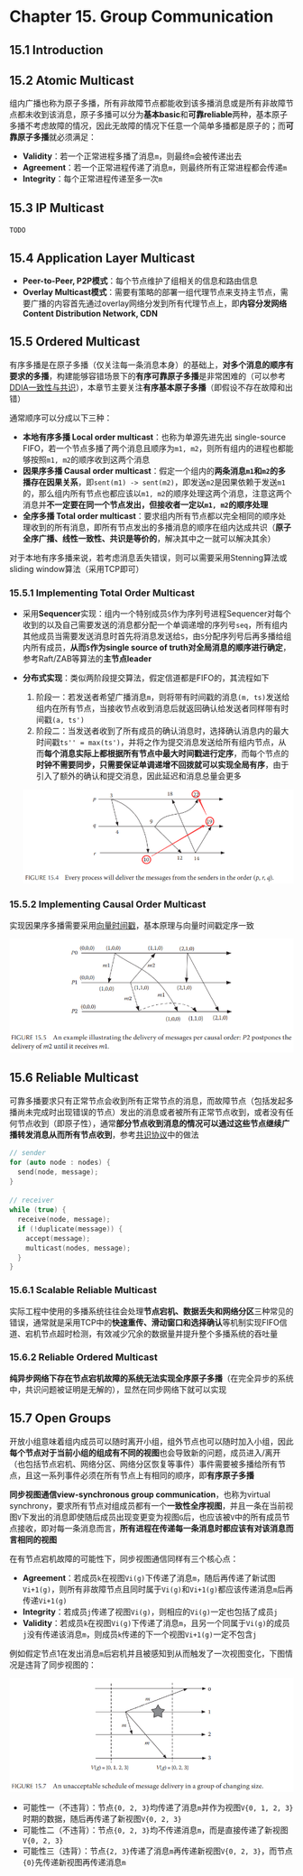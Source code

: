 # Chapter 15. Group Communication

## 15.1 Introduction

## 15.2 Atomic Multicast

组内广播也称为原子多播，所有非故障节点都能收到该多播消息或是所有非故障节点都未收到该消息，原子多播可以分为**基本basic**和**可靠reliable**两种，基本原子多播不考虑故障的情况，因此无故障的情况下任意一个简单多播都是原子的；而**可靠原子多播**就必须满足：

- **Validity**：若一个正常进程多播了消息`m`，则最终`m`会被传递出去
- **Agreement**：若一个正常进程传递了消息`m`，则最终所有正常进程都会传递`m`
- **Integrity**：每个正常进程传递至多一次`m`

## 15.3 IP Multicast

`TODO`

## 15.4 Application Layer Multicast

- **Peer-to-Peer, P2P模式**：每个节点维护了组相关的信息和路由信息
- **Overlay Multicast模式**：需要有策略的部署一组代理节点来支持主节点，需要广播的内容首先通过overlay网络分发到所有代理节点上，即**内容分发网络Content Distribution Network, CDN**

## 15.5 Ordered Multicast

有序多播是在原子多播（仅关注每一条消息本身）的基础上，**对多个消息的顺序有要求的多播**，构建能够容错场景下的**有序可靠原子多播**是非常困难的（可以参考[DDIA一致性与共识](https://github.com/JasonYuchen/notes/blob/master/ddia/09.Consistency_and_Consensus.md#chapter-9-consistency-and-consensus)），本章节主要关注**有序基本原子多播**（即假设不存在故障和出错）

通常顺序可以分成以下三种：

- **本地有序多播 Local order multicast**：也称为单源先进先出 single-source FIFO，若一个节点多播了两个消息且顺序为`m1, m2`，则所有组内的进程也都能够按照`m1, m2`的顺序收到这两个消息
- **因果序多播 Causal order multicast**：假定一个组内的**两条消息`m1`和`m2`的多播存在因果关系**，即`sent(m1) -> sent(m2)`，即发送`m2`是因果依赖于发送`m1`的，那么组内所有节点也都应该以`m1, m2`的顺序处理这两个消息，注意这两个消息并**不一定要在同一个节点发出，但接收者一定以`m1, m2`的顺序处理**
- **全序多播 Total order multicast**：要求组内所有节点都以完全相同的顺序处理收到的所有消息，即所有节点发出的多播消息的顺序在组内达成共识（**原子全序广播、线性一致性、共识是等价的**，解决其中之一就可以解决其余）

对于本地有序多播来说，若考虑消息丢失错误，则可以需要采用Stenning算法或sliding window算法（采用TCP即可）

### 15.5.1 Implementing Total Order Multicast

- 采用**Sequencer**实现：组内一个特别成员`S`作为序列号进程Sequencer对每个收到的以及自己需要发送的消息都分配一个单调递增的序列号`seq`，所有组内其他成员当需要发送消息时首先将消息发送给`S`，由`S`分配序列号后再多播给组内所有成员，**从而`S`作为single source of truth对全局消息的顺序进行确定**，参考Raft/ZAB等算法的**主节点leader**
- **分布式实现**：类似两阶段提交算法，假定信道都是FIFO的，其流程如下
  1. 阶段一：若发送者希望广播消息`m`，则将带有时间戳的消息`(m, ts)`发送给组内在所有节点，当接收节点收到消息后就返回确认给发送者同样带有时间戳`(a, ts')`
  2. 阶段二：当发送者收到了所有成员的确认消息时，选择确认消息内的最大时间戳`ts'' = max(ts')`，并将之作为提交消息发送给所有组内节点，从而**每个消息实际上都根据所有节点中最大时间戳进行定序**，而每个节点的**时钟不需要同步，只需要保证单调递增不回拨就可以实现全局有序**，由于引入了额外的确认和提交消息，因此延迟和消息总量会更多

  ![15.4](images/15.4.png)

### 15.5.2 Implementing Causal Order Multicast

实现因果序多播需要采用[向量时间戳](https://github.com/JasonYuchen/notes/blob/master/dsaaa/06.Time.md#63-vector-clocks)，基本原理与向量时间戳定序一致

![15.5](images/15.5.png)

## 15.6 Reliable Multicast

可靠多播要求只有正常节点会收到所有正常节点的消息，而故障节点（包括发起多播尚未完成时出现错误的节点）发出的消息或者被所有正常节点收到，或者没有任何节点收到（即原子性），通常**部分节点收到消息的情况可以通过这些节点继续广播转发消息从而所有节点收到**，参考[共识协议]()中的做法

```C++
// sender
for (auto node : nodes) {
  send(node, message);
}

// receiver
while (true) {
  receive(node, message);
  if (!duplicate(message)) {
    accept(message);
    multicast(nodes, message);
  }
}
```

### 15.6.1 Scalable Reliable Multicast

实际工程中使用的多播系统往往会处理**节点宕机、数据丢失和网络分区**三种常见的错误，通常就是采用TCP中的**快速重传、滑动窗口和选择确认**等机制实现FIFO信道、宕机节点超时检测，有效减少冗余的数据量并提升整个多播系统的吞吐量

### 15.6.2 Reliable Ordered Multicast

**纯异步网络下存在节点宕机故障的系统无法实现全序原子多播**（在完全异步的系统中，共识问题被证明是无解的），显然在同步网络下就可以实现

## 15.7 Open Groups

开放小组意味着组内成员可以随时离开小组，组外节点也可以随时加入小组，因此**每个节点对于当前小组的组成有不同的视图**也会导致新的问题，成员进入/离开（也包括节点宕机、网络分区、网络分区恢复等事件）事件需要被多播给所有节点，且这一系列事件必须在所有节点上有相同的顺序，即**有序原子多播**

**同步视图通信view-synchronous group communication**，也称为virtual synchrony，要求所有节点对组成员都有一个**一致性全序视图**，并且一条在当前视图`V`下发出的消息即使随后成员出现变更变为视图`G`后，也应该被`V`中的所有成员节点接收，即对每一条消息而言，**所有进程在传递每一条消息时都应该有对该消息而言相同的视图**

在有节点宕机故障的可能性下，同步视图通信同样有三个核心点：

- **Agreement**：若成员`k`在视图`Vi(g)`下传递了消息`m`，随后再传递了新试图`Vi+1(g)`，则所有非故障节点且同时属于`Vi(g)`和`Vi+1(g)`都应该传递消息`m`后再传递`Vi+1(g)`
- **Integrity**：若成员`j`传递了视图`Vi(g)`，则相应的`Vi(g)`一定也包括了成员`j`
- **Validity**：若成员`k`在视图`Vi(g)`下传递了消息`m`，且另一个同属于`Vi(g)`的成员`j`没有传递该消息`m`，则成员`k`传递的下一个视图`Vi+1(g)`一定不包含`j`

例如假定节点1在发出消息`m`后宕机并且被感知到从而触发了一次视图变化，下图情况是违背了同步视图的：

![15.7](images/15.7.png)

- 可能性一（不违背）：节点`{0, 2, 3}`均传递了消息`m`并作为视图`V{0, 1, 2, 3}`时期的数据，随后再传递了新视图`V{0, 2, 3}`
- 可能性二（不违背）：节点`{0, 2, 3}`均不传递消息`m`，而是直接传递了新视图`V{0, 2, 3}`
- 可能性三（违背）：节点`{2, 3}`传递了消息`m`再传递新视图`V{0, 2, 3}`，而节点`{0}`先传递新视图再传递消息`m`
